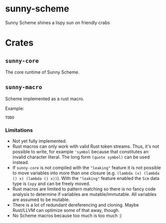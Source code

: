 # sunny-scheme
Sunny Scheme shines a lispy sun on friendly crabs

# Crates

## `sunny-core` 
The core runtime of Sunny Scheme.

## `sunny-macro`
Scheme implemented as a rust macro.

Example:

```TODO``` 

### Limitations
- Not yet fully implemented.
- Rust macros can only work with valid Rust token streams. Thus, it's not possible to 
write, for example `'symbol` because that constitutes an invalid character literal. The 
long form `(quote symbol)` can be used instead.
- If `sunny-core` is not compiled with the `"leaking"` feature it is not possible to
move variables into more than one closure (e.g. `(lambda (x) (lambda () x) (lambda () x))`).
With the `"leaking"` feature enabled the `Scm` data type is `Copy` and can be freely moved.
- Rust macros are limited to pattern matching so there is no fancy code analysis to 
determine if variables are mutable/immutable. All variables are assumed to be mutable.
- There is a lot of redundant dereferencing and cloning. Maybe Rust/LLVM can optimize some
of that away, though.
- No Scheme macros because too much is too much :)
